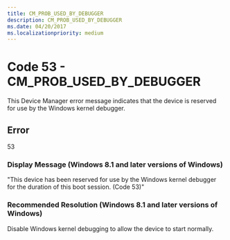 ```yaml
---
title: CM_PROB_USED_BY_DEBUGGER
description: CM_PROB_USED_BY_DEBUGGER
ms.date: 04/20/2017
ms.localizationpriority: medium
---
```


# Code 53 - CM_PROB_USED_BY_DEBUGGER

This Device Manager error message indicates that the device is reserved for use by the Windows kernel debugger.

## Error

53

### Display Message (Windows 8.1 and later versions of Windows)

"This device has been reserved for use by the Windows kernel debugger for the duration of this boot session. (Code 53)"

### Recommended Resolution (Windows 8.1 and later versions of Windows)

Disable Windows kernel debugging to allow the device to start normally.
